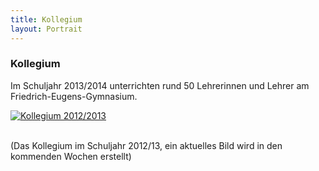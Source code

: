 ```yaml
---
title: Kollegium
layout: Portrait
---
```


<h3>
  Kollegium
</h3>
<p>
  Im Schuljahr 2013/2014 unterrichten rund 50 Lehrerinnen und Lehrer am Friedrich-Eugens-Gymnasium.
</p>
<div id="links">
  <a id="Bild-Kollegium" href="javascript:(function() {
var s = document.getElementsByTagName('script')[0]
, p = document.createElement('script');
p.async = 'async';
p.src = 'http://feg.cdnconnect.com/js/gallery.js';
s.parentNode.insertBefore(p, s);
var myObj = document.getElementById('Bild-Kollegium');
myObj.href = 'http://www.feg-stuttgart.de/bilder/k12.jpg';
})();" title="Kollegium 2012/2013" data-gallery>
  <img src="http://www.feg-stuttgart.de/bilder/k12.jpg" alt="Kollegium 2012/2013">
  </a>
</div>
<br>
<p>
  (Das Kollegium im Schuljahr 2012/13, ein aktuelles Bild wird in den kommenden Wochen erstellt)
</p>
